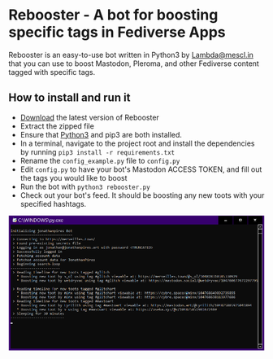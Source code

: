 Rebooster - A bot for boosting specific tags in Fediverse Apps
==============================================================

Rebooster is an easy-to-use bot written in Python3 by [Lambda@mescl.in](https://mescl.in/Lambda) that you can use to boost Mastodon, Pleroma, and other Fediverse content tagged with specific tags. 


How to install and run it
-------------------------

* [Download](https://github.com/Lambdanaut/Rebooster/archive/master.zip) the latest version of Rebooster
* Extract the zipped file
* Ensure that [Python3](https://www.python.org/) and pip3 are both installed. 
* In a terminal, navigate to the project root and install the dependencies by running `pip3 install -r requirements.txt`
* Rename the `config_example.py` file to `config.py` 
* Edit `config.py` to have your bot's Mastodon ACCESS TOKEN, and fill out the tags you would like to boost
* Run the bot with `python3 rebooster.py`
* Check out your bot's feed. It should be boosting any new toots with your specified hashtags.


![Rebooster running in Windows](https://github.com/Lambdanaut/Rebooster/blob/master/screenshots/jonathanpiresbot.png)
